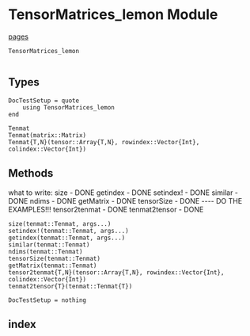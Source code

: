 # TensorMatrices_lemon Module

[pages](https://yoyoyoju.github.io/TensorMatricex_lemon.jl/latest)

```@docs
TensorMatrices_lemon
```

```@contents
```

## Types

```@meta
DocTestSetup = quote
	using TensorMatrices_lemon
end
```

```@docs
Tenmat
Tenmat(matrix::Matrix)
Tenmat{T,N}(tensor::Array{T,N}, rowindex::Vector{Int}, colindex::Vector{Int})
```

## Methods

what to write:
	size - DONE
	getindex - DONE
	setindex! - DONE
	similar - DONE
	ndims - DONE
	getMatrix - DONE
	tensorSize - DONE
	----
	DO THE EXAMPLES!!!
	tensor2tenmat - DONE
	tenmat2tensor - DONE

```@docs
size(tenmat::Tenmat, args...)
setindex!(tenmat::Tenmat, args...)
getindex(tenmat::Tenmat, args...)
similar(tenmat::Tenmat)
ndims(tenmat::Tenmat)
tensorSize(tenmat::Tenmat)
getMatrix(tenmat::Tenmat)
tensor2tenmat{T,N}(tensor::Array{T,N}, rowindex::Vector{Int}, colindex::Vector{Int})
tenmat2tensor{T}(tenmat::Tenmat{T})
```

```@meta
DocTestSetup = nothing
```

## index

```@index
```
